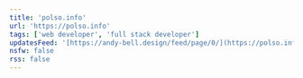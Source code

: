```yaml
---
title: 'polso.info'
url: 'https://polso.info'
tags: ['web developer', 'full stack developer']
updatesFeed: '[https://andy-bell.design/feed/page/0/](https://polso.info)'
nsfw: false
rss: false
---
```

